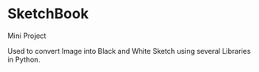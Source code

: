 # SketchBook

Mini Project 

Used to convert Image into Black and White Sketch using several Libraries in Python.
